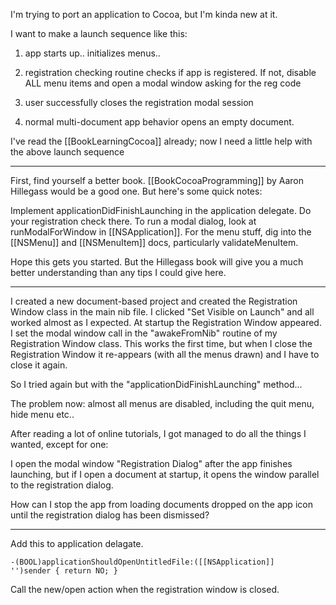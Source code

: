 I'm trying to port an application to Cocoa, but I'm kinda new at it.

I want to make a launch sequence like this:

1) app starts up.. initializes menus..

2) registration checking routine checks if app is registered. If not, disable ALL menu items and open a modal window asking for the reg code 

3) user successfully closes the registration modal session

4) normal multi-document app behavior opens an empty document. 

I've read the [[BookLearningCocoa]] already; now I need a little help with the above launch sequence

----

First, find yourself a better book. [[BookCocoaProgramming]] by Aaron Hillegass would be a good one. But here's some quick notes:

Implement applicationDidFinishLaunching in the application delegate.  Do your registration check there.  To run a modal dialog, look at runModalForWindow in [[NSApplication]].  For the menu stuff, dig into the [[NSMenu]] and [[NSMenuItem]] docs, particularly validateMenuItem.

Hope this gets you started. But the Hillegass book will give you a much better understanding than any tips I could give here.

----

I created a new document-based project and created the Registration Window class in the main nib file. I clicked "Set Visible on Launch" and all worked almost as I expected. At startup the Registration Window appeared. I set the modal window call in the "awakeFromNib" routine of my Registration Window class. This works the first time, but when I close the Registration Window it re-appears (with all the menus drawn) and I have to close it again.

So I tried again but with the "applicationDidFinishLaunching" method...

The problem now: almost all menus are disabled, including the quit menu, hide menu etc..

After reading a lot of online tutorials, I got managed to do all the things I wanted, except for one:

I open the modal window "Registration Dialog" after the app finishes launching, but if I open a document at startup, it opens the window parallel to the registration dialog.

How can I stop the app from loading documents dropped on the app icon until the registration dialog has been dismissed?

----

Add this to application delagate.

<code>-(BOOL)applicationShouldOpenUntitledFile:([[NSApplication]] '')sender
{
return NO;
}</code>

Call the new/open action when the registration window is closed.